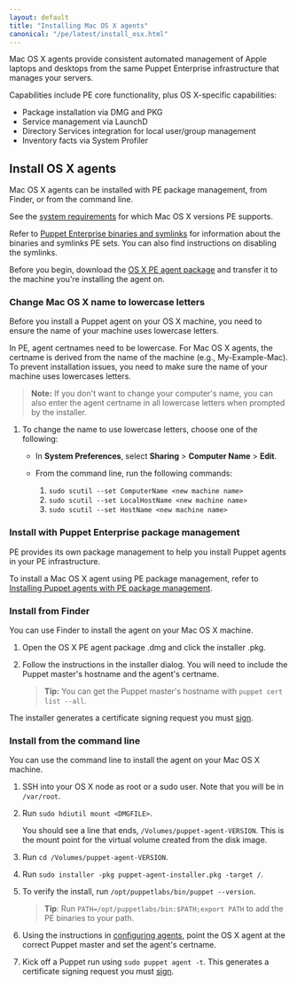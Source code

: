 ```yaml
---
layout: default
title: "Installing Mac OS X agents"
canonical: "/pe/latest/install_osx.html"
---
```


Mac OS X agents provide consistent automated management of Apple laptops and desktops from the same Puppet Enterprise infrastructure that manages your servers. 

Capabilities include PE core functionality, plus OS X-specific capabilities:

* Package installation via DMG and PKG
* Service management via LaunchD
* Directory Services integration for local user/group management
* Inventory facts via System Profiler

## Install OS X agents

Mac OS X agents can be installed with PE package management, from Finder, or from the command line.

See the [system requirements](./sys_req_os.html#puppet-agent-platforms) for which Mac OS X versions PE supports.

Refer to [Puppet Enterprise binaries and symlinks](./install_pe_mono.html#puppet-enterprise-binaries-and-symlinks) for information about the binaries and symlinks PE sets. You can also find instructions on disabling the symlinks.

Before you begin, download the [OS X PE agent package](http://puppetlabs.com/download-puppet-enterprise) and transfer it to the machine you're installing the agent on.
 
### Change Mac OS X name to lowercase letters

Before you install a Puppet agent on your OS X machine, you need to ensure the name of your machine uses lowercase letters.

In PE, agent certnames need to be lowercase. For Mac OS X agents, the certname is derived from the name of the machine (e.g., My-Example-Mac). To prevent installation issues, you need to make sure the name of your machine uses lowercases letters.

>**Note:** If you don't want to change your computer's name, you can also enter the agent certname in all lowercase letters when prompted by the installer.

1. To change the name to use lowercase letters, choose one of the following:

   - In **System Preferences**, select **Sharing** > **Computer Name** > **Edit**.
   
   - From the command line, run the following commands:
   
     1. `sudo scutil --set ComputerName <new machine name>`
     2. `sudo scutil --set LocalHostName <new machine name>`
     3. `sudo scutil --set HostName <new machine name>`

### Install with Puppet Enterprise package management

PE provides its own package management to help you install Puppet agents in your PE infrastructure.

To install a Mac OS X agent using PE package management, refer to [Installing Puppet agents with PE package management](/install_agents.html#install-agents-with-a-different-os-and-architecture-than-the-puppet-master).

### Install from Finder

You can use Finder to install the agent on your Mac OS X machine. 

1. Open the OS X PE agent package .dmg and click the installer .pkg.
2. Follow the instructions in the installer dialog. You will need to include the Puppet master's hostname and the agent's certname.

   >**Tip:** You can get the Puppet master's hostname with `puppet cert list --all`.

The installer generates a certificate signing request you must [sign](./install_agents.html#managing-agent-certificate-requests).

### Install from the command line

You can use the command line to install the agent on your Mac OS X machine. 

1. SSH into your OS X node as root or a sudo user. Note that you will be in `/var/root`.
2. Run `sudo hdiutil mount <DMGFILE>`.

   You should see a line that ends, `/Volumes/puppet-agent-VERSION`. This is the mount point for the virtual volume created from the disk image.

4. Run `cd /Volumes/puppet-agent-VERSION`.
5. Run `sudo installer -pkg puppet-agent-installer.pkg -target /`.
6. To verify the install, run `/opt/puppetlabs/bin/puppet --version`.

   >**Tip**: Run `PATH=/opt/puppetlabs/bin:$PATH;export PATH` to add the PE binaries to your path.

7. Using the instructions in [configuring agents](./install_agents.html#configuring-agents), point the OS X agent at the correct Puppet master and set the agent's certname.
8. Kick off a Puppet run using `sudo puppet agent -t`. This generates a certificate signing request you must [sign](./install_agents.html#managing-agent-certificate-requests).

